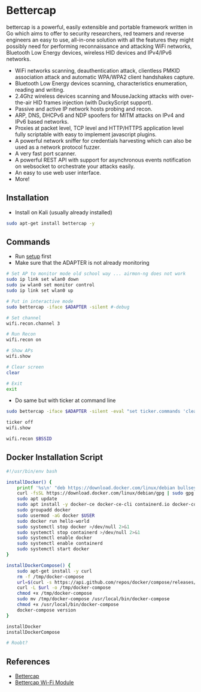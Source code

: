 # Bettercap

bettercap is a powerful, easily extensible and portable framework written in Go which aims to offer to security researchers, red teamers and reverse engineers an easy to use, all-in-one solution with all the features they might possibly need for performing reconnaissance and attacking WiFi networks, Bluetooth Low Energy devices, wireless HID devices and IPv4/IPv6 networks.

* WiFi networks scanning, deauthentication attack, clientless PMKID association attack and automatic WPA/WPA2 client handshakes capture.
* Bluetooth Low Energy devices scanning, characteristics enumeration, reading and writing.
* 2.4Ghz wireless devices scanning and MouseJacking attacks with over-the-air HID frames injection (with DuckyScript support).
* Passive and active IP network hosts probing and recon.
* ARP, DNS, DHCPv6 and NDP spoofers for MITM attacks on IPv4 and IPv6 based networks.
* Proxies at packet level, TCP level and HTTP/HTTPS application level fully scriptable with easy to implement javascript plugins.
* A powerful network sniffer for credentials harvesting which can also be used as a network protocol fuzzer.
* A very fast port scanner.
* A powerful REST API with support for asynchronous events notification on websocket to orchestrate your attacks easily.
* An easy to use web user interface.
* More!

## Installation

* Install on Kali (usually already installed)

```bash
sudo apt-get install bettercap -y
```

## Commands

* Run [setup](../setup.md) first
* Make sure that the ADAPTER is not already monitoring

```bash
# Set AP to monitor mode old school way ... airmon-ng does not work
sudo ip link set wlan0 down
sudo iw wlan0 set monitor control
sudo ip link set wlan0 up

# Put in interactive mode
sudo bettercap -iface $ADAPTER -silent #-debug

# Set channel
wifi.recon.channel 3

# Run Recon
wifi.recon on

# Show APs
wifi.show

# Clear screen
clear

# Exit
exit
```
* Do same but with ticker at command line

```bash
sudo bettercap -iface $ADAPTER -silent -eval "set ticker.commands 'clear; wifi.show'; wifi.recon on; ticker on"

ticker off
wifi.show

wifi.recon $BSSID
```

## Docker Installation Script

```bash
#!/usr/bin/env bash

installDocker() {
    printf '%s\n' "deb https://download.docker.com/linux/debian bullseye stable" | sudo tee /etc/apt/sources.list.d/docker-ce.list
    curl -fsSL https://download.docker.com/linux/debian/gpg | sudo gpg --dearmor --yes -o /etc/apt/trusted.gpg.d/docker-ce-archive-keyring.gpg
    sudo apt update
    sudo apt install -y docker-ce docker-ce-cli containerd.io docker-compose-plugin
    sudo groupadd docker
    sudo usermod -aG docker $USER
    sudo docker run hello-world
    sudo systemctl stop docker >/dev/null 2>&1
    sudo systemctl stop containerd >/dev/null 2>&1
    sudo systemctl enable docker
    sudo systemctl enable containerd
    sudo systemctl start docker
}

installDockerCompose() {
    sudo apt-get install -y curl
    rm -f /tmp/docker-compose
    url=$(curl -s https://api.github.com/repos/docker/compose/releases/latest | grep browser_download_url | grep docker-compose-linux-x86_64 | cut -d '"' -f 4 | grep -v "sha")
    curl -L $url -o /tmp/docker-compose
    chmod +x /tmp/docker-compose
    sudo mv /tmp/docker-compose /usr/local/bin/docker-compose
    chmod +x /usr/local/bin/docker-compose
    docker-compose version
}

installDocker
installDockerCompose

# Roobt?
```

## References

* [Bettercap](https://www.bettercap.org/)
* [Bettercap Wi-Fi Module](https://www.bettercap.org/modules/wifi/)